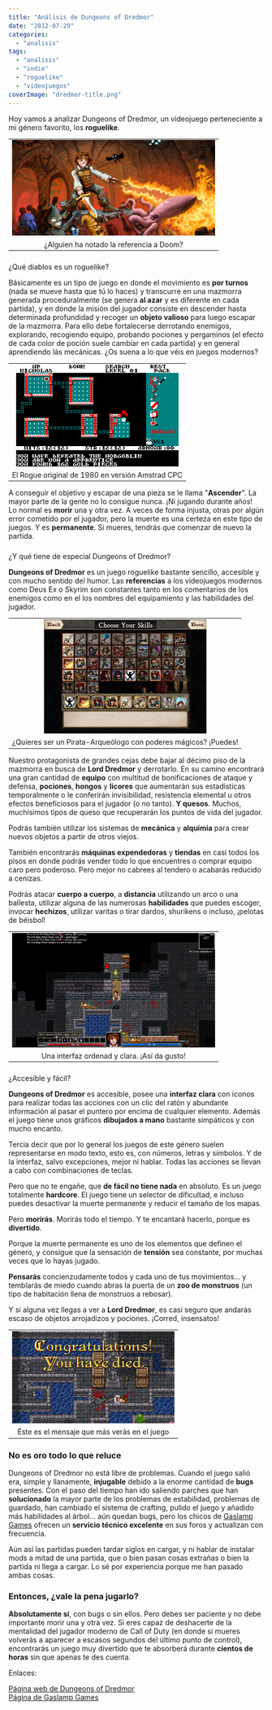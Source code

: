 ```yaml
---
title: "Análisis de Dungeons of Dredmor"
date: "2012-07-29"
categories: 
  - "analisis"
tags: 
  - "analisis"
  - "indie"
  - "roguelike"
  - "videojuegos"
coverImage: "dredmor-title.png"
---
```


Hoy vamos a analizar Dungeons of Dredmor, un videojuego perteneciente a mi género favorito, los **roguelike**.  
  

<table align="center" cellpadding="0" cellspacing="0" class="tr-caption-container" style="margin-left: auto; margin-right: auto; text-align: center;"><tbody><tr><td style="text-align: center;"><a href="http://3.bp.blogspot.com/-a0M_AhRqbv0/UBV0iX7X4VI/AAAAAAAADiU/HJ6k-aROl-s/s1600/dredmor-title.png" imageanchor="1" style="margin-left: auto; margin-right: auto;"><img border="0" height="188" src="images/dredmor-title.png" width="400"></a></td></tr><tr><td class="tr-caption" style="text-align: center;">¿Alguien ha notado la referencia a Doom?</td></tr></tbody></table>

  

### 

¿Qué diablos es un roguelike?

Básicamente es un tipo de juego en donde el movimiento es **por turnos** (nada se mueve hasta que tú lo haces) y transcurre en una mazmorra generada proceduralmente (se genera **al azar** y es diferente en cada partida), y en donde la misión del jugador consiste en descender hasta determinada profundidad y recoger un **objeto valioso** para luego escapar de la mazmorra. Para ello debe fortalecerse derrotando enemigos, explorando, recogiendo equipo, probando pociones y pergaminos (el efecto de cada color de poción suele cambiar en cada partida) y en general aprendiendo lás mecánicas. ¿Os suena a lo que véis en juegos modernos?  
  

<table align="center" cellpadding="0" cellspacing="0" class="tr-caption-container" style="margin-left: auto; margin-right: auto; text-align: left;"><tbody><tr><td style="text-align: center;"><a href="http://pixelotes.com/wp-content/uploads/2012/07/rogue.png" imageanchor="1" style="clear: left; margin-bottom: 1em; margin-left: auto; margin-right: auto;"><img border="0" src="images/rogue.png"></a></td></tr><tr><td class="tr-caption" style="text-align: center;">El Rogue original de 1980 en versión Amstrad CPC</td></tr></tbody></table>

A conseguir el objetivo y escapar de una pieza se le llama "**Ascender**". La mayor parte de la gente no lo consigue nunca. ¡Ni jugando durante años!  
Lo normal es **morir** una y otra vez. A veces de forma injusta, otras por algún error cometido por el jugador, pero la muerte es una certeza en este tipo de juegos. Y es **permanente**. Si mueres, tendrás que comenzar de nuevo la partida.  
  
  

### 

¿Y qué tiene de especial Dungeons of Dredmor?

**Dungeons of Dredmor** es un juego roguelike bastante sencillo, accesible y con mucho sentido del humor. Las **referencias** a los videojuegos modernos como Deus Ex o Skyrim son constantes tanto en los comentarios de los enemigos como en el los nombres del equipamiento y las habilidades del jugador.

  

<table align="center" cellpadding="0" cellspacing="0" class="tr-caption-container" style="margin-left: auto; margin-right: auto; text-align: center;"><tbody><tr><td style="text-align: center;"><a href="http://1.bp.blogspot.com/-QOW0i62TUTo/UBV2xYf8uJI/AAAAAAAADic/iX9tcp6csvY/s1600/dredmor-skills.png" imageanchor="1" style="margin-left: auto; margin-right: auto;"><img border="0" height="224" src="images/dredmor-skills.png" width="320"></a></td></tr><tr><td class="tr-caption" style="text-align: center;">¿Quieres ser un Pirata-Arqueólogo con poderes mágicos? ¡Puedes!</td></tr></tbody></table>

Nuestro protagonista de grandes cejas debe bajar al décimo piso de la mazmorra en busca de **Lord Dredmor** y derrotarlo. En su camino encontrará una gran cantidad de **equipo** con multitud de bonificaciones de ataque y defensa, **pociones**, **hongos** y **licores** que aumentarán sus estadísticas temporalmente o le conferirán invisibilidad, resistencia elemental u otros efectos beneficiosos para el jugador (o no tanto). **Y quesos**. Muchos, muchísimos tipos de queso que recuperarán los puntos de vida del jugador.  
  

  

Podrás también utilizar los sistemas de **mecánica** y **alquimia** para crear nuevos objetos a partir de otros viejos.

  

También encontrarás **máquinas expendedoras** y **tiendas** en casi todos los pisos en donde podrás vender todo lo que encuentres o comprar equipo caro pero poderoso. Pero mejor no cabrees al tendero o acabarás reducido a cenizas.

  

Podrás atacar **cuerpo a cuerpo**, a **distancia** utilizando un arco o una ballesta, utilizar alguna de las numerosas **habilidades** que puedes escoger, invocar **hechizos**, utilizar varitas o tirar dardos, shurikens o incluso, ¡pelotas de béisbol!

  

<table align="center" cellpadding="0" cellspacing="0" class="tr-caption-container" style="margin-left: auto; margin-right: auto; text-align: center;"><tbody><tr><td style="text-align: center;"><a href="http://1.bp.blogspot.com/-9FqR7rldETo/UBV9UhFq5VI/AAAAAAAADi8/c9NJ7tXDemQ/s1600/dredmor-ingame.png" imageanchor="1" style="margin-left: auto; margin-right: auto;"><img border="0" height="225" src="images/dredmor-ingame.png" width="400"></a></td></tr><tr><td class="tr-caption" style="text-align: center;">Una interfaz ordenad y clara. ¡Así da gusto!</td></tr></tbody></table>

  

### 

¿Accesible y fácil?

**Dungeons of Dredmor** es accesible, posee una **interfaz clara** con iconos para realizar todas las acciones con un clic del ratón y abundante información al pasar el puntero por encima de cualquier elemento. Además el juego tiene unos gráficos **dibujados a mano** bastante simpáticos y con mucho encanto.

  

Tercia decir que por lo general los juegos de este género suelen representarse en modo texto, esto es, con números, letras y símbolos. Y de la interfaz, salvo excepciones, mejor ni hablar. Todas las acciones se llevan a cabo con combinaciones de teclas.

  

Pero que no te engañe, que **de fácil no tiene nada** en absoluto. Es un juego totalmente **hardcore**. El juego tiene un selector de dificultad, e incluso puedes desactivar la muerte permanente y reducir el tamaño de los mapas.

Pero **morirás**. Morirás todo el tiempo. Y te encantará hacerlo, porque es **divertido**.

Porque la muerte permanente es uno de los elementos que definen el género, y consigue que la sensación de **tensión** sea constante, por muchas veces que lo hayas jugado.

**Pensarás** concienzudamente todos y cada uno de tus movimientos... y temblarás de miedo cuando abras la puerta de un **zoo de monstruos** (un tipo de habitación llena de monstruos a rebosar).

  

Y si alguna vez llegas a ver a **Lord Dredmor**, es casi seguro que andarás escaso de objetos arrojadizos y pociones. ¡Corred, insensatos!

  

<table align="center" cellpadding="0" cellspacing="0" class="tr-caption-container" style="margin-left: auto; margin-right: auto; text-align: left;"><tbody><tr><td style="text-align: center;"><a href="http://4.bp.blogspot.com/-ubK3vN__y8o/UBV62bpgVLI/AAAAAAAADi0/ZElCRg6cX7w/s1600/dredmor-death.png" imageanchor="1" style="clear: left; margin-bottom: 1em; margin-left: auto; margin-right: auto;"><img border="0" height="181" src="images/dredmor-death.png" width="320"></a></td></tr><tr><td class="tr-caption" style="text-align: center;">Éste es el mensaje que más verás en el juego</td></tr></tbody></table>

### No es oro todo lo que reluce

Dungeons of Dredmor no está libre de problemas. Cuando el juego salió era, simple y llanamente, **injugable** debido a la enorme cantidad de **bugs** presentes. Con el paso del tiempo han ido saliendo parches que han **solucionado** la mayor parte de los problemas de estabilidad, problemas de guardado, han cambiado el sistema de crafting, pulido el juego y añadido más habilidades al árbol... aún quedan bugs, pero los chicos de [Gaslamp Games](http://www.gaslampgames.com/) ofrecen un **servicio técnico excelente** en sus foros y actualizan con frecuencia.

  

Aún así las partidas pueden tardar siglos en cargar, y ni hablar de instalar mods a mitad de una partida, que o bien pasan cosas extrañas o bien la partida ni llega a cargar. Lo sé por experiencia porque me han pasado ambas cosas.

  

### Entonces, ¿vale la pena jugarlo?

**Absolutamente sí**, con bugs o sin ellos. Pero debes ser paciente y no debe importante morir una y otra vez. Si eres capaz de deshacerte de la mentalidad del jugador moderno de Call of Duty (en donde si mueres volverás a aparecer a escasos segundos del último punto de control), encontrarás un juego muy divertido que te absorberá durante **cientos de horas** sin que apenas te des cuenta.

  

Enlaces:

[Página web de Dungeons of Dredmor](http://www.dungeonsofdredmor.com/)  
[Página de Gaslamp Games](http://www.gaslampgames.com/)
